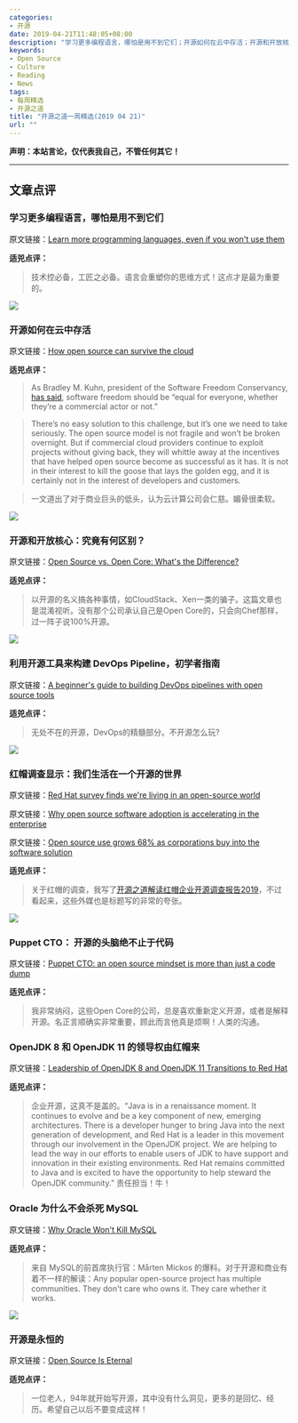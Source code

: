 ```yaml
---
categories:
- 开源
date: 2019-04-21T11:48:05+08:00
description: "学习更多编程语言，哪怕是用不到它们；开源如何在云中存活；开源和开放核心：究竟有何区别？利用开源工具来构建 DevOps Pipeline，初学者指南；红帽调查显示：我们生活在一个开源的世界；Puppet CTO： 开源的头脑绝不止于代码；OpenJDK 8 和 OpenJDK 11 的领导权由红帽来；Oracle 为什么不会杀死 MySQL；开源是永恒的"
keywords:
- Open Source
- Culture
- Reading
- News
tags:
- 每周精选
- 开源之道
title: "开源之道一周精选(2019 04 21)"
url: ""
---
```

**声明：本站言论，仅代表我自己，不管任何其它！**

---

## 文章点评

### 学习更多编程语言，哪怕是用不到它们

原文链接：[Learn more programming languages, even if you won't use them](https://thorstenball.com/blog/2019/04/09/learn-more-programming-languages/)

**适兕点评：**

> 技术控必备，工匠之必备。语言会重塑你的思维方式！这点才是最为重要的。

![](https://venturebeat.com/wp-content/uploads/2019/04/programmer.jpg?w=2000&strip=all)

### 开源如何在云中存活

原文链接：[How open source can survive the cloud](https://venturebeat.com/2019/04/14/how-open-source-can-survive-the-cloud/)

**适兕点评：**

> As Bradley M. Kuhn, president of the Software Freedom Conservancy, [has said](https://www.businessinsider.com/amazon-web-services-open-source-licensing-undermine-2018-12), software freedom should be “equal for everyone, whether they’re a commercial actor or not.”

> There’s no easy solution to this challenge, but it’s one we need to take seriously. The open source model is not fragile and won’t be broken overnight. But if commercial cloud providers continue to exploit projects without giving back, they will whittle away at the incentives that have helped open source become as successful as it has. It is not in their interest to kill the goose that lays the golden egg, and it is certainly not in the interest of developers and customers.

> 一文道出了对于商业巨头的低头，认为云计算公司会仁慈。媚骨很柔软。

![](https://www.cmswire.com/~/media/5cd8aebe63eb48f2809a85fa7a745738.jpg?mw=640&mh=480&hash=F58ABD420F2D28C4078B9E7B7A8FB9FD668EE026)

### 开源和开放核心：究竟有何区别？

原文链接：[Open Source vs. Open Core: What's the Difference?](https://www.cmswire.com/information-management/open-source-vs-open-core-whats-the-difference/)

**适兕点评：**

> 以开源的名义搞各种事情，如CloudStack、Xen一类的骗子。这篇文章也是混淆视听。没有那个公司承认自己是Open Core的，只会向Chef那样，过一阵子说100%开源。

![](https://opensource.com/sites/default/files/styles/image-full-size/public/lead-images/network_team_career_hand.png?itok=_ztl2lk_)

### 利用开源工具来构建 DevOps Pipeline，初学者指南

原文链接：[A beginner's guide to building DevOps pipelines with open source tools](https://opensource.com/article/19/4/devops-pipeline)

**适兕点评：**

> 无处不在的开源，DevOps的精髓部分。不开源怎么玩?

![](https://tr1.cbsistatic.com/hub/i/r/2018/03/27/3d072973-fd2a-48eb-9445-fd6726e7306a/resize/770x/d77225b06257ebc992a56ba6f35d171e/red-hat-cloud-surreal.jpg)

### 红帽调查显示：我们生活在一个开源的世界

原文链接：[Red Hat survey finds we're living in an open-source world](https://www.zdnet.com/article/red-hat-survey-finds-were-living-in-an-open-source-world/)

原文链接：[Why open source software adoption is accelerating in the enterprise](https://www.techrepublic.com/article/why-open-source-software-adoption-is-accelerating-in-the-enterprise/)

原文链接：[Open source use grows 68% as corporations buy into the software solution](https://www.ciodive.com/news/open-source-use-grows-68-as-corporations-buy-into-the-software-solution/552913/)

**适兕点评：**

>关于红帽的调查，我写了[开源之道解读红帽企业开源调查报告2019](http://www.ocselected.org/posts/event_analysis/redhat_enterprise_open_source_survey/)，不过看起来，这些外媒也是标题写的非常的夸张。

![](https://itknowledgeexchange.techtarget.com/open-source-insider/files/2019/04/1Screen-Shot-2019-04-17-at-11.37.20.png)

### Puppet CTO： 开源的头脑绝不止于代码

原文链接：[Puppet CTO: an open source mindset is more than just a code dump](https://www.computerweekly.com/blog/Open-Source-Insider/Puppet-CTO-an-open-source-mindset-is-more-than-just-a-code-dump)

**适兕点评：**

> 我非常纳闷，这些Open Core的公司，总是喜欢重新定义开源，或者是解释开源。名正言顺确实非常重要，顾此而言他真是烦啊！人类的沟通。

### OpenJDK 8 和 OpenJDK 11 的领导权由红帽来

原文链接：[Leadership of OpenJDK 8 and OpenJDK 11 Transitions to Red Hat](https://apnews.com/Business%20Wire/d24e282158cb4589b347378985c35cb6)

**适兕点评：**

> 企业开源，这真不是盖的。“Java is in a renaissance moment. It continues to evolve and be a key component of new, emerging architectures. There is a developer hunger to bring Java into the next generation of development, and Red Hat is a leader in this movement through our involvement in the OpenJDK project. We are helping to lead the way in our efforts to enable users of JDK to have support and innovation in their existing environments. Red Hat remains committed to Java and is excited to have the opportunity to help steward the OpenJDK community.” 责任担当！牛！

### Oracle 为什么不会杀死 MySQL

原文链接：[Why Oracle Won't Kill MySQL](https://www.forbes.com/2009/04/20/mysql-marten-mickos-technology-enterprise-tech-mysql.html#482d6025cb6a)

**适兕点评：**

> 来自 MySQL的前首席执行官：Mårten Mickos 的爆料。对于开源和商业有着不一样的解读：Any popular open-source project has multiple communities. They don't care who owns it. They care whether it works.

![](https://www.linuxjournal.com/sites/default/files/styles/850x500/public/nodeimage/story/bigstock--206816716.jpg?itok=PshNaf34)

### 开源是永恒的

原文链接：[Open Source Is Eternal](https://www.linuxjournal.com/content/open-source-eternal)

**适兕点评：**

> 一位老人，94年就开始写开源，其中没有什么洞见，更多的是回忆、经历。希望自己以后不要变成这样！
